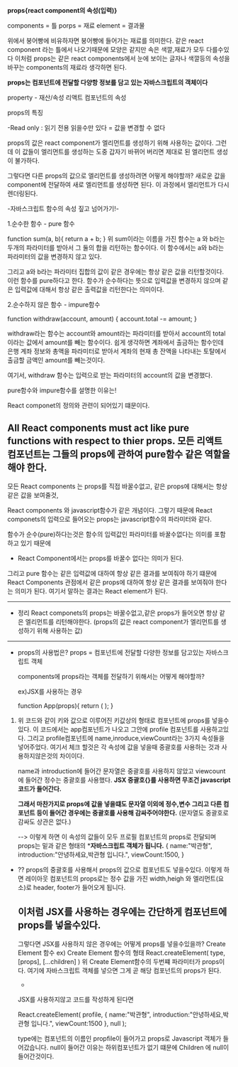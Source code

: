  **props{react component의 속성(입력)}**

 components = 틀
 porps = 재료
 element = 결과물
  
  위에서 붕어빵에 비유하자면 붕어빵에 들어가는 재료를 의미한다.
  같은 react component 라는 틀에서 나오기때문에 모양은 같지만 속은 색깔,재료가 모두 다를수있다
  이처럼 props는 같은 react components에서 눈에 보이는 글자나 색깔등의 속성을 바꾸는 components의 재료라 생각하면 된다.

  **props는 컴포넌트에 전달할 다양항 정보를 담고 있는 자바스크립트의 객체이다**
  
  property - 재산/속성
  리액트 컴포넌트의 속성



props의 특징

-Read only : 읽기 전용
 읽을수만 있다 = 값을 변경할 수 없다

 props의 값은 react component가 엘리먼트를 생성하기 위해 사용하는 값이다.
 그런데 이 값들이 엘리먼트를 생성하는 도중 갑자기 바뀌어 버리면 제대로 된 엘리먼트 생성이 불가하다.

 그렇다면 다른 props의 값으로 엘리먼트를 생성하려면 어떻게 해야할까?
 새로운 값을 component에 전달하여 새로 엘리먼트를 생성하면 된다.
 이 과정에서 엘리먼트가 다시 렌더링된다.

 -자바스크립트 함수의 속성 짚고 넘어가기!-

 1.순수한 함수 - pure 함수

 function sum(a, b){
    return a + b;
 }
 위 sum이라는 이름을 가진 함수는 a 와 b라는 두개의 파라미터를 받아서 그 둘의 합을 리턴하는 함수이다.
 이 함수에서는 a와 b라는 파라미터의 값을 변경하지 않고 있다.

 그리고 a와 b라는 파라미터 집합의 값이 같은 경우에는 항상 같은 값을 리턴할것이다.
 이런 함수를 pure하다고 한다. 함수가 순수하다는 뜻으로 입력값을 변경하지 않으며
 같은 입력값에 대해서 항상 같은 출력값을 리턴한다는 의미이다.

 2.순수하지 않은 함수 - impure함수

 function withdraw(account, amount) {
    account.total -= amount;
 }

 withdraw라는 함수는 
 account와 amount라는 파라미터를 받아서 account의 total이라는 값에서 amount를 빼는 함수이다.
 쉽게 생각하면 계좌에서 출금하는 함수인데 은행 계좌 정보와 총액을 파라미터로 받아서 
 계좌의 현재 총 잔액을 나타내는 토탈에서 출금할 금액인 amount를 빼는것이다.

여기서, withdraw 함수는 입력으로 받는 파라미터의 account의 값을 변경했다.

pure함수와 impure함수를 설명한 이유는!

React componet의 정의와 관련이 되어있기 떄문이다.

All React components must act like pure functions with respect to thier props.
모든 리액트 컴포넌트는 그들의 props에 관하여 pure함수 같은 역할을 해야 한다.
------------------
모든 React components 는 props를 직접 바꿀수없고, 같은 props에 대해서는 항상 같은 값을 보여줄것,

React components 와 javascript함수가 같은 개념이다.
그렇기 때문에 React componets의 입력으로 들어오는 props는 javascript함수의 파라미터와 같다.

함수가 순수(pure)하다는것은 함수의 입력값인 파라미터를 바꿀수없다는 의미를 포함하고 있기 때문에 
* React Component에서는 props를 바꿀수 없다는 의미가 된다.

그리고 pure 함수는 같은 입력값에 대하여 항상 같은 결과를 보여줘야 하기 떄문에 
React Components 관점에서 같은 props에 대하여 항상 같은 결과를 보여줘야 한다는 의미가 된다.
여기서 말하는 결과는 React element가 된다.

---------------------

- 정리 
  React componets의 props는 바꿀수없고,같은 props가 들어오면 항상 같은 엘리먼트를 리턴해야한다.
  (props의 값은 react component가 엘리먼트를 생성하기 위해 사용하는 값)

---------------------

* props의 사용법은?
  props = 컴포넌트에 전달할 다양한 정보를 담고있는 자바스크립트 객체

  components에 props라는 객체를 전달하기 위해서는 어떻게 해야할까?

  ex)JSX를 사용하는 경우

   function App(props){
    return (
        <Profile 
            name="박관형"
            introduction="안녕하세요,박관형 입니다."
            viewCount={1500}
        />
    );
   }
1. 위 코드와 같이 키와 값으로 이루어진 키값상의 형태로 컴포넌트에 props를 넣을수있다.
   이 코드에서는 app컴포넌트가 나오고 그안에 profile 컴포넌트를 사용하고있다.
   그리고 profile컴포넌트에 name,inroduce,viewCount라는 3가지 속성들을 넣어주었다.
   여기서 체크 할것은 각 속성에 값을 넣을때 중괄호를 사용하는 것과 사용하지않은것의 차이이다.
   
   name과 introduction에 들어간 문자열은 중괄호를 사용하지 않았고 viewcount에 들어간 정수는 중괄호를 사용했다.
   **JSX 중괄호{}를 사용하면 무조건 javascript코드가 들어간다.**

   **그래서 마찬가지로 props에 값을 넣을떄도 문자열 이외에 정수,변수 그리고 다른 컴포넌트 등이 들어간 경우에는 중괄호를 사용해 감싸주어야한다.**
   (문자열도 중괄호로 감싸도 상관은 없다.)
    
    --> 이렇게 하면 이 속성의 값들이 모두 프로필 컴포넌트의 props로 전달되며 
        props는 밑과 같은 형태의 ***자바스크립트 객체가 됩니다.**
        {
            name:"박관형",
            introduction:"안녕하세요,박관형 입니다.",
            viewCount:1500,
        }


  - ?? props의 중괄호를 사용해서 props의 값으로 컴포넌트도 넣을수있다.
    이렇게 하면 레이아웃 컴포넌트의 props로는 정수 값을 가진 width,heigh 와 엘리먼트(요소)로 header, footer가 들어오게 됩니다.

    <!-- function App(props){
        return (
            <Layout
                width={2560}
                height={1440}
                header={
                    <Header title = "관형의 블로그. "/>
                }
                footer={
                    <Footer />
                }
            />
        );
    }  -->

    이처럼 JSX를 사용하는 경우에는 간단하게 컴포넌트에 props를 넣을수있다.
    -
    그렇다면 JSX를 사용하지 않은 경우에는 어떻게 props를 넣을수있을까? 
    Create Element 함수
    ex) Create Element 함수의 형태
    React.createElement(
        type,
        [props],
        [...children]
    )
    위 Create Element함수의 두번쨰 파라미터가 props이다.
    여기에 자바스크립트 객체를 넣으면 그게 곧 해당 컴포넌트의 props가 된다.

    -
    JSX를 사용하지않고 코드를 작성하게 된다면

     React.createElement(
        profile,
        {
             name:"박관형",
            introduction:"안녕하세요,박관형 입니다.",
            viewCount:1500
        },
        null
    );

    type에는 컴포넌트의 이름인 propfile이 들어가고 props로 Javascript 객체가 들어갔습니다.
    null이 들어간 이유는 하위컴포넌트가 없기 떄문에 Children 에 null이 들어간것이다. 












 










 